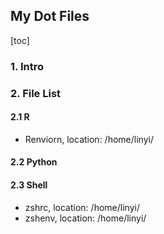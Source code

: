 ## My Dot Files

[toc]

### 1. Intro

### 2. File List

#### 2.1 R

-  Renviorn, location: /home/linyi/

#### 2.2 Python

#### 2.3 Shell

- zshrc, location: /home/linyi/
- zshenv, location: /home/linyi/



